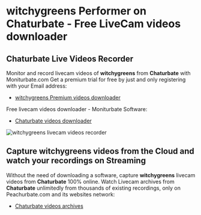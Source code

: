 # witchygreens Performer on Chaturbate - Free LiveCam videos downloader

## Chaturbate Live Videos Recorder

Monitor and record livecam videos of **witchygreens** from **Chaturbate** with Moniturbate.com
Get a premium trial for free by just and only registering with your Email address:
* [witchygreens Premium videos downloader](https://moniturbate.com/request-demo-licence-key.html)

Free livecam videos downloader - Moniturbate Software:
* [Chaturbate videos downloader](https://moniturbate.com/moniturbate-download-software.html)

![witchygreens livecam videos recorder](https://peachurnet.com/templates/moniturbate-software.png)


## Capture witchygreens videos from the Cloud and watch your recordings on Streaming

Without the need of downloading a software, capture **witchygreens** livecam videos from **Chaturbate** 100% online.
Watch Livecam archives from **Chaturbate** unlimitedly from thousands of existing recordings, only on Peachurbate.com and its websites network:
* [Chaturbate videos archives](https://peachurnet.com/)